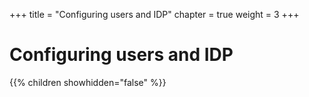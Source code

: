 +++
title = "Configuring users and IDP"
chapter = true
weight = 3
+++

# Configuring users and IDP

{{% children showhidden="false" %}}